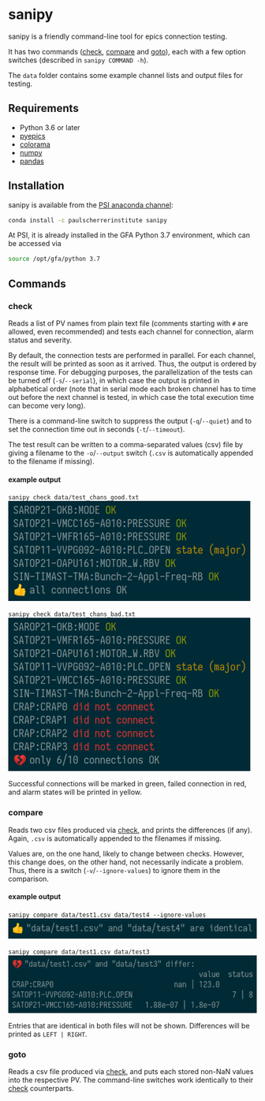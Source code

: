 # sanipy

sanipy is a friendly command-line tool for epics connection testing.

It has two commands ([check](#check), [compare](#compare) and [goto](#goto)), each with a few option switches (described in `sanipy COMMAND -h`).

The `data` folder contains some example channel lists and output files for testing.

## Requirements

- Python 3.6 or later
- [pyepics](https://pyepics.github.io/pyepics/)
- [colorama](https://pypi.org/project/colorama/)
- [numpy](https://numpy.org/)
- [pandas](https://pandas.pydata.org/)

## Installation

sanipy is available from the [PSI anaconda channel](https://anaconda.org/paulscherrerinstitute/sanipy):

```bash
conda install -c paulscherrerinstitute sanipy
```

At PSI, it is already installed in the GFA Python 3.7 environment, which can be accessed via

```bash
source /opt/gfa/python 3.7
```

## Commands

### check

Reads a list of PV names from plain text file (comments starting with `#` are allowed, even recommended) and tests each channel for connection, alarm status and severity.

By default, the connection tests are performed in parallel. For each channel, the result will be printed as soon as it arrived. Thus, the output is ordered by response time. For debugging purposes, the parallelization of the tests can be turned off (`-s`/`--serial`), in which case the output is printed in alphabetical order (note that in serial mode each broken channel has to time out before the next channel is tested, in which case the total execution time can become very long).

There is a command-line switch to suppress the output (`-q`/`--quiet`) and to set the connection time out in seconds (`-t`/`--timeout`).

The test result can be written to a comma-separated values (csv) file by giving a filename to the `-o`/`--output` switch (`.csv` is automatically appended to the filename if missing).

#### example output

`sanipy check data/test_chans_good.txt`
<br>
<img src="docs/check_good.png" width="491">

`sanipy check data/test_chans_bad.txt`
<br>
<img src="docs/check_bad.png" width="491">

Successful connections will be marked in green, failed connection in red, and alarm states will be printed in yellow.

### compare

Reads two csv files produced via [check](#check), and prints the differences (if any). Again, `.csv` is automatically appended to the filenames if missing.

Values are, on the one hand, likely to change between checks. However, this change does, on the other hand, not necessarily indicate a problem. Thus, there is a switch (`-v`/`--ignore-values`) to ignore them in the comparison.

#### example output

`sanipy compare data/test1.csv data/test4 --ignore-values`
<br>
<img src="docs/compare_good.png" width="568">

`sanipy compare data/test1.csv data/test3`
<br>
<img src="docs/compare_bad.png" width="658">

Entries that are identical in both files will not be shown. Differences will be printed as `LEFT | RIGHT`.

### goto

Reads a csv file produced via [check](#check), and puts each stored non-NaN values into the respective PV. The command-line switches work identically to their [check](#check) counterparts.

